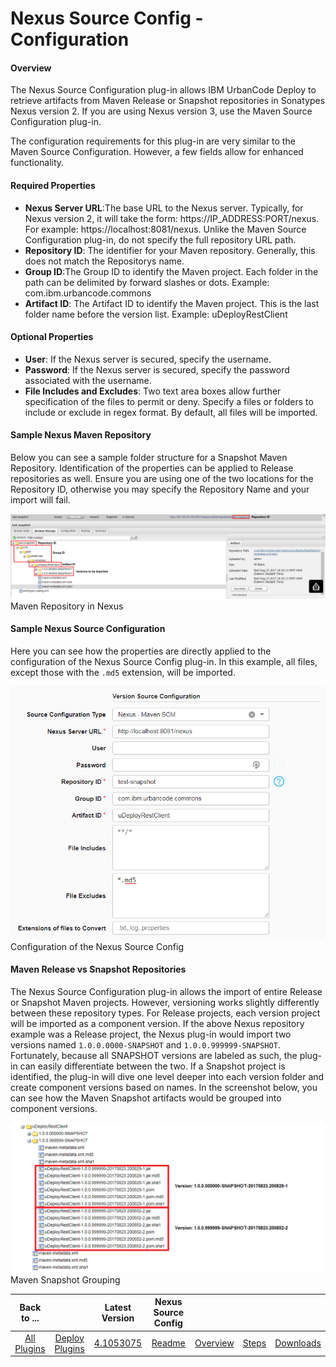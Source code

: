 
# Nexus Source Config - Configuration


#### Overview


The Nexus Source Configuration plug-in allows IBM UrbanCode Deploy to retrieve artifacts from Maven Release or Snapshot repositories in Sonatypes Nexus version 2. If you are using Nexus version 3, use the Maven Source Configuration plug-in.


The configuration requirements for this plug-in are very similar to the Maven Source Configuration. However, a few fields allow for enhanced functionality.


#### Required Properties

* **Nexus Server URL**:The base URL to the Nexus server. Typically, for Nexus version 2, it will take the form: https://IP\_ADDRESS:PORT/nexus. For example: https://localhost:8081/nexus. Unlike the Maven Source Configuration plug-in, do not specify the full repository URL path.
* **Repository ID**: The identifier for your Maven repository. Generally, this does not match the Repositorys name.
* **Group ID**:The Group ID to identify the Maven project. Each folder in the path can be delimited by forward slashes or dots. Example: com.ibm.urbancode.commons
* **Artifact ID**: The Artifact ID to identify the Maven project. This is the last folder name before the version list. Example: uDeployRestClient

#### Optional Properties

* **User**: If the Nexus server is secured, specify the username.
* **Password**: If the Nexus server is secured, specify the password associated with the username.
* **File Includes and Excludes**: Two text area boxes allow further specification of the files to permit or deny. Specify a files or folders to include or exclude in regex format. By default, all files will be imported.

#### Sample Nexus Maven Repository


Below you can see a sample folder structure for a Snapshot Maven Repository. Identification of the properties can be applied to Release repositories as well. Ensure you are using one of the two locations for the Repository ID, otherwise you may specify the Repository Name and your import will fail.


[![](media/repository.png)](media/repository.png)
Maven Repository in Nexus


#### Sample Nexus Source Configuration


Here you can see how the properties are directly applied to the configuration of the Nexus Source Config plug-in. In this example, all files, except those with the `.md5` extension, will be imported.


[![](media/source-config.png)](media/source-config.png)
Configuration of the Nexus Source Config


#### Maven Release vs Snapshot Repositories


The Nexus Source Configuration plug-in allows the import of entire Release or Snapshot Maven projects. However, versioning works slightly differently between these repository types. For Release projects, each version project will be imported as a component version. If the above Nexus repository example was a Release project, the Nexus plug-in would import two versions named `1.0.0.0000-SNAPSHOT` and `1.0.0.999999-SNAPSHOT`. Fortunately, because all SNAPSHOT versions are labeled as such, the plug-in can easily differentiate between the two. If a Snapshot project is identified, the plug-in will dive one level deeper into each version folder and create component versions based on names. In the screenshot below, you can see how the Maven Snapshot artifacts would be grouped into component versions.


[![](media/snapshot-project.png)](media/snapshot-project.png)
Maven Snapshot Grouping


|Back to ...||Latest Version|Nexus Source Config ||||
| :---: | :---: | :---: | :---: | :---: | :---: | :---: |
|[All Plugins](../../index.md)|[Deploy Plugins](../README.md)|[4.1053075](https://raw.githubusercontent.com/UrbanCode/IBM-UCD-PLUGINS/main/files/nexus-source-config/Nexus-Source-Config-4.1053075.zip)|[Readme](README.md)|[Overview](overview.md)|[Steps](steps.md)|[Downloads](downloads.md)|
